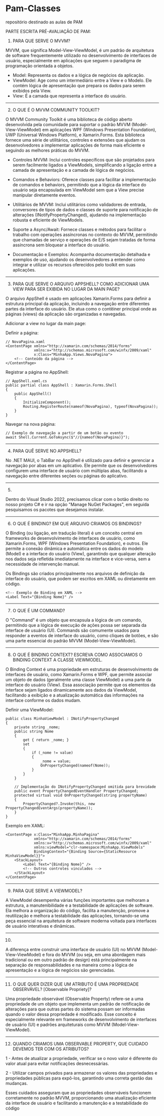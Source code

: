 # Pam-Classes
repositório destinado as aulas de PAM

PARTE ESCRITA PRÉ-AVALIAÇÂO DE PAM:

1. PARA QUE SERVE O MVVM?

MVVM, que significa Model-View-ViewModel, é um padrão de arquitetura de software frequentemente utilizado no desenvolvimento de interfaces de usuário, especialmente em aplicações que seguem o paradigma de programação orientada a objetos. 

- Model: Representa os dados e a lógica de negócios da aplicação.
- ViewModel: Age como um intermediário entre a View e o Modelo. Ele contém lógica de apresentação que prepara os dados para serem exibidos pela View. 
- View: É a camada que representa a interface do usuário. 

________________________________________________________________

2. O QUE É O MVVM COMMUNITY TOOLKIT?

O MVVM Community Toolkit é uma biblioteca de código aberto desenvolvida pela comunidade para suportar o padrão MVVM (Model-View-ViewModel) em aplicações WPF (Windows Presentation Foundation), UWP (Universal Windows Platform), e Xamarin.Forms. Esta biblioteca fornece uma série de utilitários, controles e extensões que ajudam os desenvolvedores a implementar aplicações de forma mais eficiente e seguindo as melhores práticas do MVVM.

- Controles MVVM: Inclui controles específicos que são projetados para serem facilmente ligados a ViewModels, simplificando a ligação entre a camada de apresentação e a camada de lógica de negócios.

- Comandos e Behaviors: Oferece classes para facilitar a implementação de comandos e behaviors, permitindo que a lógica da interface do usuário seja encapsulada em ViewModel sem que a View precise manipular diretamente eventos.

- Utilitários de MVVM: Inclui utilitários como validadores de entrada, conversores de tipos de dados e classes de suporte para notificação de alterações (INotifyPropertyChanged), ajudando na implementação robusta e eficiente de ViewModels.

- Suporte a Async/Await: Fornece classes e métodos para facilitar o trabalho com operações assíncronas no contexto do MVVM, permitindo que chamadas de serviço e operações de E/S sejam tratadas de forma assíncrona sem bloquear a interface do usuário.

- Documentação e Exemplos: Acompanha documentação detalhada e exemplos de uso, ajudando os desenvolvedores a entender como integrar e utilizar os recursos oferecidos pelo toolkit em suas aplicações.

________________________________________________________________

3. PARA QUE SERVE O ARQUIVO APPSHELL? COMO ADICIONAR UMA VIEW PARA SER EXIBIDA NO LUGAR DA MAIN PAGE?

O arquivo AppShell é usado em aplicações Xamarin.Forms para definir a estrutura principal da aplicação, incluindo a navegação entre diferentes partes da interface do usuário. Ele atua como o contêiner principal onde as páginas (views) da aplicação são organizadas e navegadas.

Adicionar a view no lugar da main page:

Definir a página:

```
// NovaPagina.xaml
<ContentPage xmlns="http://xamarin.com/schemas/2014/forms"
             xmlns:x="http://schemas.microsoft.com/winfx/2009/xaml"
             x:Class="MinhaApp.Views.NovaPagina">
    <!-- Conteúdo da página -->
</ContentPage>
```

Registrar a página no AppShell:

```
// AppShell.xaml.cs
public partial class AppShell : Xamarin.Forms.Shell
{
    public AppShell()
    {
        InitializeComponent();
        Routing.RegisterRoute(nameof(NovaPagina), typeof(NovaPagina));
    }
}
```

Navegar na nova página:

```
// Exemplo de navegação a partir de um botão ou evento
await Shell.Current.GoToAsync($"//{nameof(NovaPagina)}");
```
________________________________________________________________

4. PARA QUÊ SERVE <TabBar> NO APPSHELL?

No .NET MAUI, o TabBar no AppShell é utilizado para definir e gerenciar a navegação por abas em um aplicativo. Ele permite que os desenvolvedores configurem uma interface de usuário com múltiplas abas, facilitando a navegação entre diferentes seções ou páginas do aplicativo.
________________________________________________________________

5.

Dentro do Visual Studio 2022, precisamos clicar com o botão direito no nosso projeto C# e ir na opção "Manage NuGet Packages", em seguida pesquisamos os pacotes que desejamos instalar.
________________________________________________________________

6. O QUE É BINDING? EM QUE ARQUIVO CRIAMOS OS BINDINGS?

O Binding (ou ligação, em tradução literal) é um conceito central em frameworks de desenvolvimento de interfaces de usuário, como Xamarin.Forms, WPF (Windows Presentation Foundation), e outros. Ele permite a conexão dinâmica e automática entre os dados do modelo (Model) e a interface do usuário (View), garantindo que qualquer alteração nos dados seja refletida imediatamente na interface e vice-versa, sem a necessidade de intervenção manual.

Os Bindings são criados principalmente nos arquivos de definição da interface do usuário, que podem ser escritos em XAML ou diretamente em código.

```
<!-- Exemplo de Binding em XAML -->
<Label Text="{Binding Nome}" />
```
________________________________________________________________

7. O QUE É UM COMMAND?

O "Command" é um objeto que encapsula a lógica de um comando, permitindo que a lógica de execução de ações possa ser separada da interface de usuário (UI). Commands são comumente usados para responder a eventos de interface do usuário, como cliques de botões, e são uma parte essencial do padrão MVVM (Model-View-ViewModel).
________________________________________________________________

8. O QUE É BINDING CONTEXT? ESCREVA COMO ASSOCIAMOS O BINDING CONTEXT A CLASSE VIEWMODEL.

O Binding Context é uma propriedade em estruturas de desenvolvimento de interfaces de usuário, como Xamarin.Forms e WPF, que permite associar um objeto de dados (geralmente uma classe ViewModel) a uma parte da interface do usuário (View). Essa associação permite que os elementos da interface sejam ligados dinamicamente aos dados da ViewModel, facilitando a exibição e a atualização automática das informações na interface conforme os dados mudam.

Definir uma ViewModel:

```
public class MinhaViewModel : INotifyPropertyChanged
{
    private string _nome;
    public string Nome
    {
        get { return _nome; }
        set
        {
            if (_nome != value)
            {
                _nome = value;
                OnPropertyChanged(nameof(Nome));
            }
        }
    }

    // Implementação do INotifyPropertyChanged omitida para brevidade
    public event PropertyChangedEventHandler PropertyChanged;
    protected virtual void OnPropertyChanged(string propertyName)
    {
        PropertyChanged?.Invoke(this, new PropertyChangedEventArgs(propertyName));
    }
}
```

Exemplo em XAML:

```
<ContentPage x:Class="MinhaApp.MinhaPagina"
             xmlns="http://xamarin.com/schemas/2014/forms"
             xmlns:x="http://schemas.microsoft.com/winfx/2009/xaml"
             xmlns:viewModel="clr-namespace:MinhaApp.ViewModels"
             BindingContext="{Binding Source={StaticResource MinhaViewModel}}">
    <StackLayout>
        <Label Text="{Binding Nome}" />
        <!-- Outros controles vinculados -->
    </StackLayout>
</ContentPage>
```
________________________________________________________________

9. PARA QUE SERVE A VIEWMODEL?

A ViewModel desempenha várias funções importantes que melhoram a estrutura, a manutenibilidade e a testabilidade de aplicações de software. Ela melhora a organização do código, facilita a manutenção, promove a reutilização e melhora a testabilidade das aplicações, tornando-se uma peça essencial na arquitetura de software moderna voltada para interfaces de usuário interativas e dinâmicas.

________________________________________________________________

10.

A diferença entre construir uma interface de usuário (UI) no MVVM (Model-View-ViewModel) e fora do MVVM (ou seja, em uma abordagem mais tradicional ou em outro padrão de design) está principalmente na separação de responsabilidades e na maneira como a lógica de apresentação e a lógica de negócios são gerenciadas.
________________________________________________________________

11. O QUE QUER DIZER QUE UM ATRIBUTO É UMA PROPRIEDADE OBSERVÁVEL? [Observable Propriety]?

Uma propriedade observável (Observable Property) refere-se a uma propriedade de um objeto que implementa um padrão de notificação de alterações para que outras partes do sistema possam ser informadas quando o valor dessa propriedade é modificado. Esse conceito é especialmente relevante em frameworks de desenvolvimento de interfaces de usuário (UI) e padrões arquiteturais como MVVM (Model-View-ViewModel).
________________________________________________________________

12. QUANDO CRIAMOS UMA OBSERVABLE PROPERTY, QUE CUIDADO DEVEMOS TER COM OS ATRIBUTOS?

1 - Antes de atualizar a propriedade, verificar se o novo valor é diferente do valor atual para evitar notificações desnecessárias.

2 - Utilizar campos privados para armazenar os valores das propriedades e propriedades públicas para expô-los, garantindo uma correta gestão das mudanças.

Esses cuidados asseguram que as propriedades observáveis funcionem corretamente no padrão MVVM, proporcionando uma atualização eficiente da interface de usuário e facilitando a manutenção e a testabilidade do código
